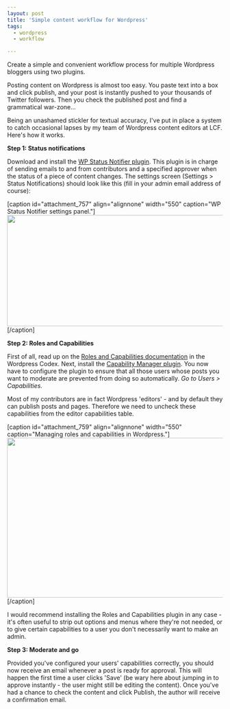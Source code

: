 ```yaml
---
layout: post
title: 'Simple content workflow for Wordpress'
tags:
  - wordpress
  - workflow

---
```


Create a simple and convenient workflow process for multiple Wordpress bloggers using two plugins.

Posting content on Wordpress is almost too easy. You paste text into a box and click publish, and your post is instantly pushed to your thousands of Twitter followers. Then you check the published post and find a grammatical war-zone...

Being an unashamed stickler for textual accuracy, I've put in place a system to catch occasional lapses by my team of Wordpress content editors at LCF. Here's how it works.

<strong>Step 1: Status notifications</strong>

Download and install the <a href="http://wordpress.org/extend/plugins/wp-status-notifier/">WP Status Notifier plugin</a>. This plugin is in charge of sending emails to and from contributors and a specified approver when the status of a piece of content changes. The settings screen (Settings &gt; Status Notifications) should look like this (fill in your admin email address of course):

[caption id="attachment_757" align="alignnone" width="550" caption="WP Status Notifier settings panel."]<img class="size-medium wp-image-757" title="status-notifier" src="http://www.strangerpixel.com/blog/wp-content/uploads/2011/09/status-notifier-550x259.jpg" alt="" width="550" height="259" />[/caption]

<strong>Step 2: Roles and Capabilities</strong>

First of all, read up on the <a href="http://codex.wordpress.org/Roles_and_Capabilities">Roles and Capabilities documentation</a> in the Wordpress Codex. Next, install the <a href="http://wordpress.org/extend/plugins/capsman/">Capability Manager plugin</a>. You now have to configure the plugin to ensure that all those users whose posts you want to moderate are prevented from doing so automatically. <em>Go to Users &gt; Capabilities.</em>

Most of my contributors are in fact Wordpress 'editors' - and by default they can publish posts and pages. Therefore we need to uncheck these capabilities from the editor capabilities table.

[caption id="attachment_759" align="alignnone" width="550" caption="Managing roles and capabilities in Wordpress."]<img class="size-medium wp-image-759" title="roles-caps" src="http://www.strangerpixel.com/blog/wp-content/uploads/2011/09/roles-caps-550x372.jpg" alt="" width="550" height="372" />[/caption]

I would recommend installing the Roles and Capabilities plugin in any case - it's often useful to strip out options and menus where they're not needed, or to give certain capabilities to a user you don't necessarily want to make an admin.

<strong>Step 3: Moderate and go</strong>

Provided you've configured your users' capabilities correctly, you should now receive an email whenever a post is ready for approval. This will happen the first time a user clicks 'Save' (be wary here about jumping in to approve instantly - the user might still be editing the content). Once you've had a chance to check the content and click Publish, the author will receive a confirmation email.
